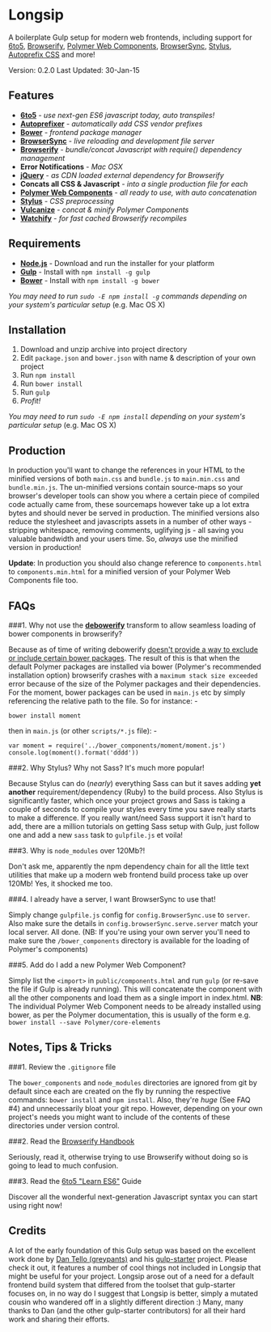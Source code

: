 Longsip
=======

A boilerplate Gulp setup for modern web frontends, including support for [6to5](http://6to5.org), [Browserify](http://broswerify.org/), [Polymer Web Components](http://www.polymer-project.org/), [BrowserSync](http://www.browsersync.io/), [Stylus](learnboost.github.io/stylus/), [Autoprefix CSS](https://github.com/ai/autoprefixer) and more!

Version: 0.2.0
Last Updated: 30-Jan-15

Features
--------

* **[6to5](http://6to5.org/)** - *use next-gen ES6 javascript today, auto transpiles!*
* **[Autoprefixer](https://github.com/ai/autoprefixer)** - *automatically add CSS vendor prefixes*
* **[Bower](http://bower.io/)** - *frontend package manager*
* **[BrowserSync](http://www.browsersync.io/)** - *live reloading and development file server*
* **[Browserify](http://browserify.org/)** - *bundle/concat Javascript with require() dependency management*
* **Error Notifications** - *Mac OSX*
* **[jQuery](http://jquery.com/)** - *as CDN loaded external dependency for Browserify*
* **Concats all CSS & Javascript** - *into a single production file for each*
* **[Polymer Web Components](http://www.polymer-project.org/)** - *all ready to use, with auto concatenation*
* **[Stylus](http://learnboost.github.io/stylus/)** - *CSS preprocessing*
* **[Vulcanize](https://github.com/Polymer/vulcanize)** - *concat & minify Polymer Components*
* **[Watchify](https://github.com/substack/watchify)** - *for fast cached Browserify recompiles*

Requirements
------------

* [**Node.js**](http://nodejs.org/) - Download and run the installer for your platform
* [**Gulp**](http://gulpjs.com/) - Install with `npm install -g gulp`
* [**Bower**](http://bower.io/) - Install with `npm install -g bower`

*You may need to run `sudo -E npm install -g` commands depending on your system's particular setup* (e.g. Mac OS X)

Installation
------------

1. Download and unzip archive into project directory
2. Edit `package.json` and `bower.json` with name & description of your own project
3. Run `npm install`
4. Run `bower install`
5. Run `gulp`
6. *Profit!*

*You may need to run `sudo -E npm install` depending on your system's particular setup* (e.g. Mac OS X)

Production
----------

In production you'll want to change the references in your HTML to the minified versions of both `main.css` and `bundle.js` to `main.min.css` and `bundle.min.js`. The un-minified versions contain source-maps so your browser's developer tools can show you where a certain piece of compiled code actually came from, these sourcemaps however take up a lot extra bytes and should never be served in production. The minified versions also reduce the stylesheet and javascripts assets in a number of other ways - stripping whitespace, removing comments, uglifying js - all saving you valuable bandwidth and your users time. So, *always* use the minified version in production!

**Update**: In production you should also change reference to `components.html` to `components.min.html` for a minified version of your Polymer Web Components file too.

FAQs
----

###1. Why not use the **[debowerify](https://www.npmjs.org/package/debowerify)** transform to allow seamless loading of bower components in browserify?

Because as of time of writing debowerify [doesn't provide a way to exclude or include certain bower packages](https://github.com/eugeneware/debowerify/issues/37). The result of this is that when the default Polymer packages are installed via bower (Polymer's recommended installation option) browserify crashes with a `maximum stack size exceeded` error because of the size of the Polymer packages and their dependencies. For the moment, bower packages can be used in `main.js` etc by simply referencing the relative path to the file. So for instance: -

    bower install moment

then in `main.js` (or other `scripts/*.js` file): -

    var moment = require('../bower_components/moment/moment.js')
    console.log(moment().format('dddd'))

###2. Why Stylus? Why not Sass? It's much more popular!

Because Stylus can do (*nearly*) everything Sass can but it saves adding **yet another** requirement/dependency (Ruby) to the build process. Also Stylus is significantly faster, which once your project grows and Sass is taking a couple of seconds to compile your styles every time you save really starts to make a difference. If you really want/need Sass support it isn't hard to add, there are a million tutorials on getting Sass setup with Gulp, just follow one and add a new `sass` task to  `gulpfile.js` et voila!

###3. Why is `node_modules` over 120Mb?!

Don't ask me, apparently the npm dependency chain for all the little text utilities that make up a modern web frontend build process take up over 120Mb! Yes, it shocked me too.

###4. I already have a server, I want BrowserSync to use that!

Simply change `gulpfile.js` config for `config.BrowserSync.use` to `server`. Also make sure the details in `config.browserSync.serve.server` match your local server. All done. (NB: If you're using your own server you'll need to make sure the `/bower_components` directory is available for the loading of Polymer's components)

###5. Add do I add a new Polymer Web Component?

Simply list the `<import>` in `public/components.html` and run `gulp` (or re-save the file if Gulp is already running). This will concatenate the component with all the other components and load them as a single import in index.html. **NB**: The individual Polymer Web Component needs to be already installed using bower, as per the Polymer documentation, this is usually of the form e.g. `bower install --save Polymer/core-elements`

Notes, Tips & Tricks
--------------------

###1. Review the `.gitignore` file

The `bower_components` and `node_modules` directories are ignored from git by default since each are created on the fly by running the respective commands: `bower install` and `npm install`. Also, they're *huge* (See FAQ #4) and unnecessarily bloat your git repo. However, depending on your own project's needs you might want to include of the contents of these directories under version control.

###2. Read the [Browserify Handbook](https://github.com/substack/browserify-handbook)

Seriously, read it, otherwise trying to use Browserify without doing so is going to lead to much confusion.

###3. Read the [6to5 "Learn ES6"](http://6to5.org/learn-es6) Guide

Discover all the wonderful next-generation Javascript syntax you can start using right now!

Credits
-------

A lot of the early foundation of this Gulp setup was based on the excellent work done by [Dan Tello (greypants)](http://github.com/greypants) and his [gulp-starter](https://github.com/greypants/gulp-starter) project. Please check it out, it features a number of cool things not included in Longsip that might be useful for your project. Longsip arose out of a need for a default frontend build system that differed from the toolset that gulp-starter focuses on, in no way do I suggest that Longsip is better, simply a mutated cousin who wandered off in a slightly different direction :) Many, many thanks to Dan (and the other gulp-starter contributors) for all their hard work and sharing their efforts.
